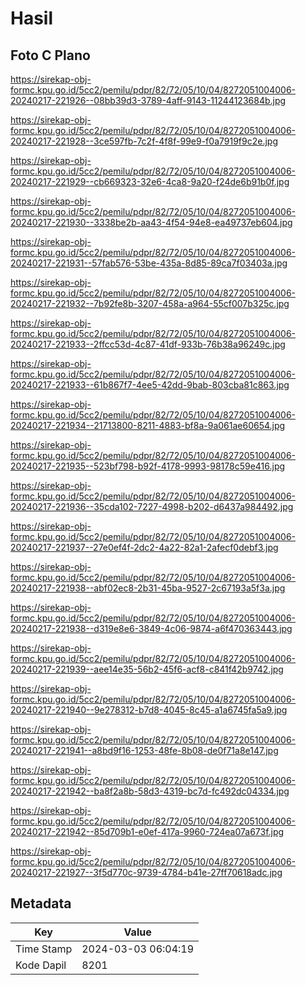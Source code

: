 # Hasil

## Foto C Plano

https://sirekap-obj-formc.kpu.go.id/5cc2/pemilu/pdpr/82/72/05/10/04/8272051004006-20240217-221926--08bb39d3-3789-4aff-9143-11244123684b.jpg

https://sirekap-obj-formc.kpu.go.id/5cc2/pemilu/pdpr/82/72/05/10/04/8272051004006-20240217-221928--3ce597fb-7c2f-4f8f-99e9-f0a7919f9c2e.jpg

https://sirekap-obj-formc.kpu.go.id/5cc2/pemilu/pdpr/82/72/05/10/04/8272051004006-20240217-221929--cb669323-32e6-4ca8-9a20-f24de6b91b0f.jpg

https://sirekap-obj-formc.kpu.go.id/5cc2/pemilu/pdpr/82/72/05/10/04/8272051004006-20240217-221930--3338be2b-aa43-4f54-94e8-ea49737eb604.jpg

https://sirekap-obj-formc.kpu.go.id/5cc2/pemilu/pdpr/82/72/05/10/04/8272051004006-20240217-221931--57fab576-53be-435a-8d85-89ca7f03403a.jpg

https://sirekap-obj-formc.kpu.go.id/5cc2/pemilu/pdpr/82/72/05/10/04/8272051004006-20240217-221932--7b92fe8b-3207-458a-a964-55cf007b325c.jpg

https://sirekap-obj-formc.kpu.go.id/5cc2/pemilu/pdpr/82/72/05/10/04/8272051004006-20240217-221933--2ffcc53d-4c87-41df-933b-76b38a96249c.jpg

https://sirekap-obj-formc.kpu.go.id/5cc2/pemilu/pdpr/82/72/05/10/04/8272051004006-20240217-221933--61b867f7-4ee5-42dd-9bab-803cba81c863.jpg

https://sirekap-obj-formc.kpu.go.id/5cc2/pemilu/pdpr/82/72/05/10/04/8272051004006-20240217-221934--21713800-8211-4883-bf8a-9a061ae60654.jpg

https://sirekap-obj-formc.kpu.go.id/5cc2/pemilu/pdpr/82/72/05/10/04/8272051004006-20240217-221935--523bf798-b92f-4178-9993-98178c59e416.jpg

https://sirekap-obj-formc.kpu.go.id/5cc2/pemilu/pdpr/82/72/05/10/04/8272051004006-20240217-221936--35cda102-7227-4998-b202-d6437a984492.jpg

https://sirekap-obj-formc.kpu.go.id/5cc2/pemilu/pdpr/82/72/05/10/04/8272051004006-20240217-221937--27e0ef4f-2dc2-4a22-82a1-2afecf0debf3.jpg

https://sirekap-obj-formc.kpu.go.id/5cc2/pemilu/pdpr/82/72/05/10/04/8272051004006-20240217-221938--abf02ec8-2b31-45ba-9527-2c67193a5f3a.jpg

https://sirekap-obj-formc.kpu.go.id/5cc2/pemilu/pdpr/82/72/05/10/04/8272051004006-20240217-221938--d319e8e6-3849-4c06-9874-a6f470363443.jpg

https://sirekap-obj-formc.kpu.go.id/5cc2/pemilu/pdpr/82/72/05/10/04/8272051004006-20240217-221939--aee14e35-56b2-45f6-acf8-c841f42b9742.jpg

https://sirekap-obj-formc.kpu.go.id/5cc2/pemilu/pdpr/82/72/05/10/04/8272051004006-20240217-221940--9e278312-b7d8-4045-8c45-a1a6745fa5a9.jpg

https://sirekap-obj-formc.kpu.go.id/5cc2/pemilu/pdpr/82/72/05/10/04/8272051004006-20240217-221941--a8bd9f16-1253-48fe-8b08-de0f71a8e147.jpg

https://sirekap-obj-formc.kpu.go.id/5cc2/pemilu/pdpr/82/72/05/10/04/8272051004006-20240217-221942--ba8f2a8b-58d3-4319-bc7d-fc492dc04334.jpg

https://sirekap-obj-formc.kpu.go.id/5cc2/pemilu/pdpr/82/72/05/10/04/8272051004006-20240217-221942--85d709b1-e0ef-417a-9960-724ea07a673f.jpg

https://sirekap-obj-formc.kpu.go.id/5cc2/pemilu/pdpr/82/72/05/10/04/8272051004006-20240217-221927--3f5d770c-9739-4784-b41e-27ff70618adc.jpg


## Metadata

| Key        | Value               |
| ---------- | ------------------- |
| Time Stamp | 2024-03-03 06:04:19 |
| Kode Dapil | 8201                |



